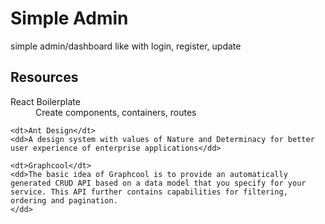 <h1>Simple Admin</h1>
<p>simple admin/dashboard like with login, register, update</p>

## Resources


<dl>
    <dt>React Boilerplate</dt>
    <dd>Create components, containers, routes</dd>

    <dt>Ant Design</dt>
    <dd>A design system with values of Nature and Determinacy for better user experience of enterprise applications</dd>
    
    <dt>Graphcool</dt>
    <dd>The basic idea of Graphcool is to provide an automatically generated CRUD API based on a data model that you specify for your service. This API further contains capabilities for filtering, ordering and pagination.
    </dd>
</dl>